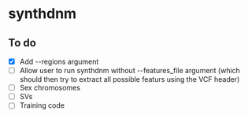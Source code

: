 # synthdnm
## To do
- [x] Add --regions argument
- [ ] Allow user to run synthdnm without --features_file argument (which should then try to extract all possible featurs using the VCF header)
- [ ] Sex chromosomes
- [ ] SVs
- [ ] Training code
